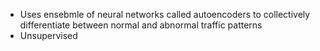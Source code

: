- Uses ensebmle of neural networks called
autoencoders to collectively differentiate between normal and
abnormal traffic patterns
-  Unsupervised